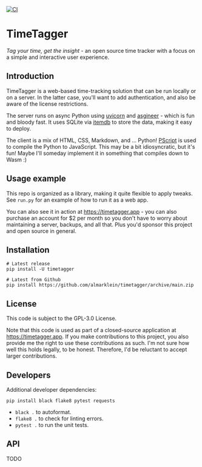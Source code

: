 [![CI](https://github.com/almarklein/timetagger/workflows/CI/badge.svg)](https://github.com/almarklein/timetagger/actions)

# TimeTagger

*Tag your time, get the insight* - an open source time tracker with a focus on
a simple and interactive user experience.


## Introduction

TimeTagger is a web-based time-tracking solution that can be run locally
or on a server. In the latter case, you'll want to add authentication,
and also be aware of the license restrictions.

The server runs on async Python using
[uvicorn](https://github.com/encode/uvicorn) and
[asgineer](https://github.com/almarklein/asgineer) - which is fun and bloody fast.
It uses SQLite via [itemdb](https://github.com/almarklein/itemdb) to
store the data, making it easy to deploy.

The client is a mix of HTML, CSS, Markdown, and ... Python!
[PScript](https://github.com/flexxui/pscript) is used to compile the
Python to JavaScript. This may be a bit idiosyncratic, but it's fun!
Maybe I'll someday implement it in something that compiles down to Wasm :)


## Usage example

This repo is organized as a library, making it quite flexible to apply tweaks.
See `run.py` for an example of how to run it as a web app.

You can also see it in action at https://timetagger.app - you can also
purchase an account for $2 per month so you don't have to worry about
maintaining a server, backups, and all that. Plus you'd sponsor this
project and open source in general.


## Installation

```
# Latest release
pip install -U timetagger

# Latest from Github
pip install https://github.com/almarklein/timetagger/archive/main.zip
```


## License

This code is subject to the GPL-3.0 License.

Note that this code is used as part of a closed-source application at
https://timetagger.app. If you make contributions to this project, you
also provide me the right to use these contributions as such. I'm not
sure how well this holds legally, to be honest. Therefore, I'd be
reluctant to accept larger contributions.


## Developers

Additional developer dependencies:
```
pip install black flake8 pytest requests
```

* `black .` to autoformat.
* `flake8 .` to check for linting errors.
* `pytest .` to run the unit tests.


## API

TODO
